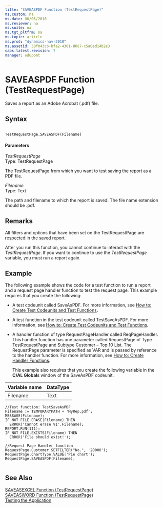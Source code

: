 ```yaml
---
title: "SAVEASPDF Function (TestRequestPage)"
ms.custom: na
ms.date: 06/05/2016
ms.reviewer: na
ms.suite: na
ms.tgt_pltfrm: na
ms.topic: article
ms.prod: "dynamics-nav-2018"
ms.assetid: 38f043cb-bfa2-4301-8087-c5a0ed14b2e3
caps.latest.revision: 7
manager: edupont
---
```

# SAVEASPDF Function (TestRequestPage)
Saves a report as an Adobe Acrobat \(.pdf\) file.  
  
## Syntax  
  
```  
  
TestRequestPage.SAVEASPDF(Filename)  
```  
  
#### Parameters  
 *TestRequestPage*  
 Type: TestRequestPage  
  
 The TestRequestPage from which you want to test saving the report as a PDF file.  
  
 *Filename*  
 Type: Text  
  
 The path and filename to which the report is saved. The file name extension should be .pdf.  
  
## Remarks  
 All filters and options that have been set on the TestRequestPage are respected in the saved report.  
  
 After you run this function, you cannot continue to interact with the *TestRequestPage*. If you want to continue to use the *TestRequestPage* variable, you must run a report again.  
  
## Example  
 The following example shows the code for a test function to run a report and a request page handler function to test the request page. This example requires that you create the following:  
  
- A test codeunit called SaveAsPDF. For more information, see [How to: Create Test Codeunits and Test Functions](How-to--Create-Test-Codeunits-and-Test-Functions.md).  
  
- A test function in the test codeunit called TestSaveAsPDF. For more information, see [How to: Create Test Codeunits and Test Functions](How-to--Create-Test-Codeunits-and-Test-Functions.md).  
  
- A handler function of type RequestPageHandler called ReqPageHandler. This handler function has one parameter called RequestPage of Type TestRequestPage and Subtype Customer – Top 10 List. The RequestPage parameter is specified as VAR and is passed by reference to the handler function. For more information, see [How to: Create Handler Functions](How-to--Create-Handler-Functions.md).  
  
  This example also requires that you create the following variable in the **C/AL Globals** window of the SaveAsPDF codeunit.  
  
|Variable name|DataType|  
|-------------------|--------------|  
|Filename|Text|  
  
```  
//Test function: TestSaveAsPDF  
Filename := TEMPORARYPATH + 'MyRep.pdf';  
MESSAGE(Filename);  
IF NOT FILE.ERASE(Filename) THEN  
  ERROR('Cannot erase %1',Filename);  
REPORT.RUN(111);  
IF NOT FILE.EXISTS(Filename) THEN  
  ERROR('File should exist!');  
  
//Request Page Handler function  
RequestPage.Customer.SETFILTER("No.", '20000');  
RequestPage.ChartType.VALUE('Pie chart');  
RequestPage.SAVEASPDF(Filename);  
  
```  
  
## See Also  
 [SAVEASEXCEL Function \(TestRequestPage\)](SAVEASEXCEL-Function--TestRequestPage-.md)   
 [SAVEASWORD Function \(TestRequestPage\)](SAVEASWORD-Function--TestRequestPage-.md)   
 [Testing the Application](Testing-the-Application.md)